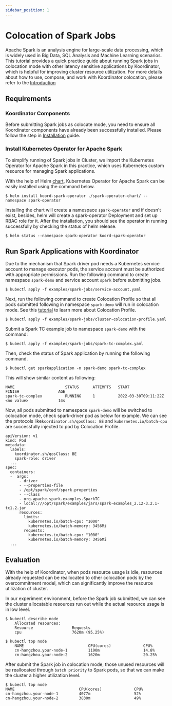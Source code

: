 ```yaml
---
sidebar_position: 1
---
```


# Colocation of Spark Jobs
Apache Spark is an analysis engine for large-scale data processing, which is widely used in Big Data, SQL Analysis and Machine Learning scenarios. This tutorial provides a quick practice guide about running Spark jobs in colocation mode with other latency sensitive applications by Koordinator, which is helpful for improving cluster resource utilization. For more details about how to use, compose, and work with Koordinator colocation, please refer to the [Introduction](../)

## Requirements
### Koordinator Components
Before submitting Spark jobs as colocate mode, you need to ensure all Koordinator components have already been successfully installed. Please follow the step in [Installation](../installation) guide.

### Install Kubernetes Operator for Apache Spark 
To simplify running of Spark jobs in Cluster, we import the Kubernetes Operator for Apache Spark in this practice, which uses Kubernetes custom resource for managing Spark applications.

With the help of Helm [chart](https://github.com/koordinator-sh/koordinator/tree/main/examples/spark-operator-chart), Kubernetes Operator for Apache Spark can be easily installed using the command below.
```
$ helm install koord-spark-operator ./spark-operator-chart/ --namespace spark-operator
```

Installing the chart will create a namespace `spark-operator` and if doesn't exist, besides, helm will create a spark-operator Deployment and set up RBAC role for it. After the installation, you should see the operator in running successfully by checking the status of helm release.
```
$ helm status --namespace spark-operator koord-spark-operator
```

## Run Spark Applications with Koordinator
Due to the mechanism that Spark driver pod needs a Kubernetes service account to manage executor pods, the service account must be authorized with appropriate permissions. Run the following command to create namespace `spark-demo` and service account `spark` before submitting jobs.
```
$ kubectl apply -f examples/spark-jobs/service-account.yaml
```

Next, run the following command to create Colocation Profile so that all pods submitted following in namespace `spark-demo` will run in colocation mode. See this [tutorial](../user-manuals/colocation-profile) to learn more about Colocation Profile.
```
$ kubectl apply -f examples/spark-jobs/cluster-colocation-profile.yaml
```

Submit a Spark TC example job to namespace `spark-demo` with the command:
```
$ kubectl apply -f examples/spark-jobs/spark-tc-complex.yaml
```

Then, check the status of Spark application by running the following command.
```
$ kubectl get sparkapplication -n spark-demo spark-tc-complex
```

This will show similar content as following:
```
NAME                      STATUS      ATTEMPTS   START                    FINISH                 AGE
spark-tc-complex          RUNNING     1          2022-03-30T09:11:22Z     <no value>             14s
```
Now, all pods submitted to namespace `spark-demo` will be switched to colocation mode, check spark-driver pod as below for example. We can see the protocols like`koordinator.sh/qosClass: BE` and `kubernetes.io/batch-cpu` are successfully injected to pod by Colocation Profile.
```
apiVersion: v1
kind: Pod
metadata:
  labels:
  	koordinator.sh/qosClass: BE
	spark-role: driver
  ...
spec:
  containers:
  -  args:
	  - driver
	  - --properties-file
	  - /opt/spark/conf/spark.properties
	  - --class
	  - org.apache.spark.examples.SparkTC
	  - local:///opt/spark/examples/jars/spark-examples_2.12-3.2.1-tc1.2.jar
   	  resources:
		limits:
		  kubernetes.io/batch-cpu: "1000"
		  kubernetes.io/batch-memory: 3456Mi
		requests:
		  kubernetes.io/batch-cpu: "1000"
		  kubernetes.io/batch-memory: 3456Mi
  ...
```

## Evaluation
With the help of Koordinator, when pods resource usage is idle, resources already requested can be reallocated to other colocation pods by the overcommitment model, which can significantly improve the resource utilization of cluster.

In our experiment environment, before the Spark job submitted, we can see the cluster allocatable resources run out while the actual resource usage is in low level.
```
$ kubectl describe node
    Allocated resources:
    Resource                 Requests
    cpu                      7620m (95.25%)
  
$ kubectl top node
    NAME                      		CPU(cores)         		CPU%
    cn-hangzhou.your-node-1   		1190m         			14.8%
    cn-hangzhou.your-node-2   		1620m         			20.25%
```

After submit the Spark job in colocation mode, those unused resources will be reallocated through `batch priority` to Spark pods, so that we can make the cluster a higher utilization level.
```
$ kubectl top node
NAME                      		CPU(cores)   		    CPU%
cn-hangzhou.your-node-1   		4077m         			52%
cn-hangzhou.your-node-2   		3830m         			49%
```